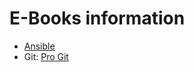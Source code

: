 # E-Books information

* [Ansible](https://www.ansible.com/ebooks)
* Git: [Pro Git](http://git-scm.com/book)
